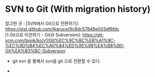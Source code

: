 # SVN to Git (With migration history)  

참고한 곳 : [SVN에서 Git으로 전환하기]: https://gist.github.com/ikaruce/9c8dc57849e003df6fdc  
[1 Git으로 이전하기 - Git과 Subversion]: https://git-scm.com/book/ko/v1/Git%EC%9C%BC%EB%A1%9C-%EC%9D%B4%EC%A0%84%ED%95%98%EA%B8%B0-Git%EA%B3%BC-Subversion  
  
  
* git svn 을 통해서 svn을 git 으로 전환할 수 있다.  

* 
